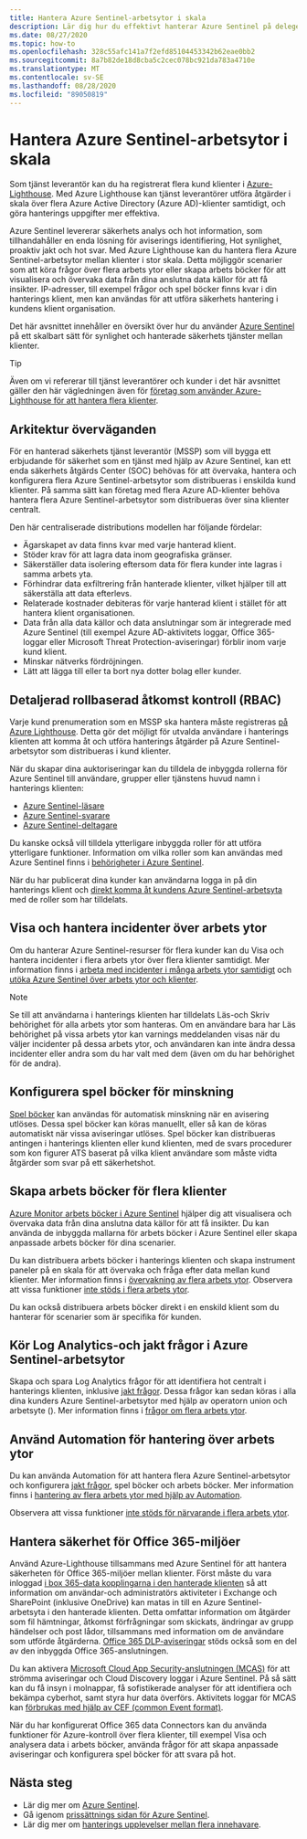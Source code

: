 ```yaml
---
title: Hantera Azure Sentinel-arbetsytor i skala
description: Lär dig hur du effektivt hanterar Azure Sentinel på delegerade kund resurser.
ms.date: 08/27/2020
ms.topic: how-to
ms.openlocfilehash: 328c55afc141a7f2efd85104453342b62eae0bb2
ms.sourcegitcommit: 8a7b82de18d8cba5c2cec078bc921da783a4710e
ms.translationtype: MT
ms.contentlocale: sv-SE
ms.lasthandoff: 08/28/2020
ms.locfileid: "89050819"
---
```

# <a name="manage-azure-sentinel-workspaces-at-scale"></a>Hantera Azure Sentinel-arbetsytor i skala

Som tjänst leverantör kan du ha registrerat flera kund klienter i [Azure-Lighthouse](../overview.md). Med Azure Lighthouse kan tjänst leverantörer utföra åtgärder i skala över flera Azure Active Directory (Azure AD)-klienter samtidigt, och göra hanterings uppgifter mer effektiva.

Azure Sentinel levererar säkerhets analys och hot information, som tillhandahåller en enda lösning för aviserings identifiering, Hot synlighet, proaktiv jakt och hot svar. Med Azure Lighthouse kan du hantera flera Azure Sentinel-arbetsytor mellan klienter i stor skala. Detta möjliggör scenarier som att köra frågor över flera arbets ytor eller skapa arbets böcker för att visualisera och övervaka data från dina anslutna data källor för att få insikter. IP-adresser, till exempel frågor och spel böcker finns kvar i din hanterings klient, men kan användas för att utföra säkerhets hantering i kundens klient organisation.

Det här avsnittet innehåller en översikt över hur du använder [Azure Sentinel](../../sentinel/overview.md) på ett skalbart sätt för synlighet och hanterade säkerhets tjänster mellan klienter.

> [!TIP]
> Även om vi refererar till tjänst leverantörer och kunder i det här avsnittet gäller den här vägledningen även för [företag som använder Azure-Lighthouse för att hantera flera klienter](../concepts/enterprise.md).

## <a name="architectural-considerations"></a>Arkitektur överväganden

För en hanterad säkerhets tjänst leverantör (MSSP) som vill bygga ett erbjudande för säkerhet som en tjänst med hjälp av Azure Sentinel, kan ett enda säkerhets åtgärds Center (SOC) behövas för att övervaka, hantera och konfigurera flera Azure Sentinel-arbetsytor som distribueras i enskilda kund klienter. På samma sätt kan företag med flera Azure AD-klienter behöva hantera flera Azure Sentinel-arbetsytor som distribueras över sina klienter centralt.

Den här centraliserade distributions modellen har följande fördelar:

- Ägarskapet av data finns kvar med varje hanterad klient.
- Stöder krav för att lagra data inom geografiska gränser.
- Säkerställer data isolering eftersom data för flera kunder inte lagras i samma arbets yta.
- Förhindrar data exfiltrering från hanterade klienter, vilket hjälper till att säkerställa att data efterlevs.
- Relaterade kostnader debiteras för varje hanterad klient i stället för att hantera klient organisationen.
- Data från alla data källor och data anslutningar som är integrerade med Azure Sentinel (till exempel Azure AD-aktivitets loggar, Office 365-loggar eller Microsoft Threat Protection-aviseringar) förblir inom varje kund klient.
- Minskar nätverks fördröjningen.
- Lätt att lägga till eller ta bort nya dotter bolag eller kunder.

## <a name="granular-role-based-access-control-rbac"></a>Detaljerad rollbaserad åtkomst kontroll (RBAC)

Varje kund prenumeration som en MSSP ska hantera måste registreras [på Azure Lighthouse](onboard-customer.md). Detta gör det möjligt för utvalda användare i hanterings klienten att komma åt och utföra hanterings åtgärder på Azure Sentinel-arbetsytor som distribueras i kund klienter.

När du skapar dina auktoriseringar kan du tilldela de inbyggda rollerna för Azure Sentinel till användare, grupper eller tjänstens huvud namn i hanterings klienten:

- [Azure Sentinel-läsare](../../role-based-access-control/built-in-roles.md#azure-sentinel-reader)
- [Azure Sentinel-svarare](../../role-based-access-control/built-in-roles.md#azure-sentinel-responder)
- [Azure Sentinel-deltagare](../../role-based-access-control/built-in-roles.md#azure-sentinel-contributor)

Du kanske också vill tilldela ytterligare inbyggda roller för att utföra ytterligare funktioner. Information om vilka roller som kan användas med Azure Sentinel finns i [behörigheter i Azure Sentinel](../../sentinel/roles.md).

När du har publicerat dina kunder kan användarna logga in på din hanterings klient och [direkt komma åt kundens Azure Sentinel-arbetsyta](../../sentinel/multiple-tenants-service-providers.md) med de roller som har tilldelats.

## <a name="view-and-manage-incidents-across-workspaces"></a>Visa och hantera incidenter över arbets ytor

Om du hanterar Azure Sentinel-resurser för flera kunder kan du Visa och hantera incidenter i flera arbets ytor över flera klienter samtidigt. Mer information finns i [arbeta med incidenter i många arbets ytor samtidigt](../../sentinel/multiple-workspace-view.md) och [utöka Azure Sentinel över arbets ytor och klienter](../../sentinel/extend-sentinel-across-workspaces-tenants.md).

> [!NOTE]
> Se till att användarna i hanterings klienten har tilldelats Läs-och Skriv behörighet för alla arbets ytor som hanteras. Om en användare bara har Läs behörighet på vissa arbets ytor kan varnings meddelanden visas när du väljer incidenter på dessa arbets ytor, och användaren kan inte ändra dessa incidenter eller andra som du har valt med dem (även om du har behörighet för de andra).

## <a name="configure-playbooks-for-mitigation"></a>Konfigurera spel böcker för minskning

[Spel böcker](../../sentinel/tutorial-respond-threats-playbook.md) kan användas för automatisk minskning när en avisering utlöses. Dessa spel böcker kan köras manuellt, eller så kan de köras automatiskt när vissa aviseringar utlöses. Spel böcker kan distribueras antingen i hanterings klienten eller kund klienten, med de svars procedurer som kon figurer ATS baserat på vilka klient användare som måste vidta åtgärder som svar på ett säkerhetshot.

## <a name="create-cross-tenant-workbooks"></a>Skapa arbets böcker för flera klienter

[Azure Monitor arbets böcker i Azure Sentinel](../../sentinel/overview.md#workbooks) hjälper dig att visualisera och övervaka data från dina anslutna data källor för att få insikter. Du kan använda de inbyggda mallarna för arbets böcker i Azure Sentinel eller skapa anpassade arbets böcker för dina scenarier.

Du kan distribuera arbets böcker i hanterings klienten och skapa instrument paneler på en skala för att övervaka och fråga efter data mellan kund klienter. Mer information finns i [övervakning av flera arbets ytor](../../sentinel/extend-sentinel-across-workspaces-tenants.md#using-cross-workspace-workbooks). Observera att vissa funktioner [inte stöds i flera arbets ytor](../../sentinel/extend-sentinel-across-workspaces-tenants.md#whats-not-supported-across-workspaces).

Du kan också distribuera arbets böcker direkt i en enskild klient som du hanterar för scenarier som är specifika för kunden.

## <a name="run-log-analytics-and-hunting-queries-across-azure-sentinel-workspaces"></a>Kör Log Analytics-och jakt frågor i Azure Sentinel-arbetsytor

Skapa och spara Log Analytics frågor för att identifiera hot centralt i hanterings klienten, inklusive [jakt frågor](../../sentinel/extend-sentinel-across-workspaces-tenants.md#cross-workspace-hunting). Dessa frågor kan sedan köras i alla dina kunders Azure Sentinel-arbetsytor med hjälp av operatorn union och arbetsyte (). Mer information finns i [frågor om flera arbets ytor](../../sentinel/extend-sentinel-across-workspaces-tenants.md#cross-workspace-querying).

## <a name="use-automation-for-cross-workspace-management"></a>Använd Automation för hantering över arbets ytor

Du kan använda Automation för att hantera flera Azure Sentinel-arbetsytor och konfigurera [jakt frågor](../../sentinel/hunting.md), spel böcker och arbets böcker. Mer information finns i [hantering av flera arbets ytor med hjälp av Automation](../../sentinel/extend-sentinel-across-workspaces-tenants.md#cross-workspace-management-using-automation).

Observera att vissa funktioner [inte stöds för närvarande i flera arbets ytor](../../sentinel/extend-sentinel-across-workspaces-tenants.md#whats-not-supported-across-workspaces).

## <a name="manage-security-of-office-365-environments"></a>Hantera säkerhet för Office 365-miljöer

Använd Azure-Lighthouse tillsammans med Azure Sentinel för att hantera säkerheten för Office 365-miljöer mellan klienter. Först måste du vara inloggad [i box 365-data kopplingarna i den hanterade klienten](../../sentinel/connect-office-365.md) så att information om användar-och administratörs aktiviteter i Exchange och SharePoint (inklusive OneDrive) kan matas in till en Azure Sentinel-arbetsyta i den hanterade klienten. Detta omfattar information om åtgärder som fil hämtningar, åtkomst förfrågningar som skickats, ändringar av grupp händelser och post lådor, tillsammans med information om de användare som utförde åtgärderna. [Office 365 DLP-aviseringar](https://techcommunity.microsoft.com/t5/azure-sentinel/ingest-office-365-dlp-events-into-azure-sentinel/ba-p/1031820) stöds också som en del av den inbyggda Office 365-anslutningen.

Du kan aktivera [Microsoft Cloud App Security-anslutningen (MCAS)](../../sentinel/connect-cloud-app-security.md) för att strömma aviseringar och Cloud Discovery loggar i Azure Sentinel. På så sätt kan du få insyn i molnappar, få sofistikerade analyser för att identifiera och bekämpa cyberhot, samt styra hur data överförs. Aktivitets loggar för MCAS kan [förbrukas med hjälp av CEF (common Event format)](https://techcommunity.microsoft.com/t5/azure-sentinel/ingest-box-com-activity-events-via-microsoft-cloud-app-security/ba-p/1072849).

När du har konfigurerat Office 365 data Connectors kan du använda funktioner för Azure-kontroll över flera klienter, till exempel Visa och analysera data i arbets böcker, använda frågor för att skapa anpassade aviseringar och konfigurera spel böcker för att svara på hot.

## <a name="next-steps"></a>Nästa steg

- Lär dig mer om [Azure Sentinel](../../sentinel/overview.md).
- Gå igenom [prissättnings sidan för Azure Sentinel](https://azure.microsoft.com/pricing/details/azure-sentinel/).
- Lär dig mer om [hanterings upplevelser mellan flera innehavare](../concepts/cross-tenant-management-experience.md).

